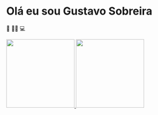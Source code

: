 # Olá eu sou Gustavo Sobreira

👀
👩‍🎓
💻

<div>
  <a href="https://github.com/sobrerinha">
  <img height="180em" src="https://github-readme-stats.vercel.app/api?username=ldmfabio&show_icons=true&theme=dark&include_all_commits=true&count_private=true"/>
  <img height="180em" src="https://github-readme-stats.vercel.app/api/top-langs/?username=ldmfabio&layout=compact&langs_count=7&theme=dark"/>
</div>

</div>
